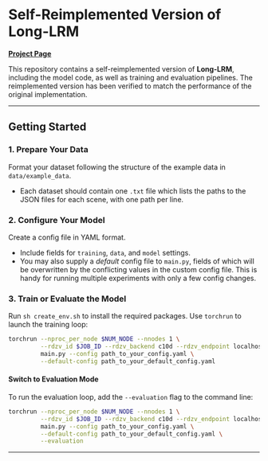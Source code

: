 # Self-Reimplemented Version of Long-LRM  

[**Project Page**](https://arthurhero.github.io/projects/llrm/index.html)  

This repository contains a self-reimplemented version of **Long-LRM**, including the model code, as well as training and evaluation pipelines. The reimplemented version has been verified to match the performance of the original implementation.  

---

## Getting Started  

### 1. Prepare Your Data  
Format your dataset following the structure of the example data in `data/example_data`.  
- Each dataset should contain one `.txt` file which lists the paths to the JSON files for each scene, with one path per line.

### 2. Configure Your Model  
Create a config file in YAML format.  
- Include fields for `training`, `data`, and `model` settings.  
- You may also supply a *default* config file to `main.py`, fields of which will be overwritten by the conflicting  values in the custom config file. This is handy for running multiple experiments with only a few config changes.

### 3. Train or Evaluate the Model  
Run `sh create_env.sh` to install the required packages.
Use `torchrun` to launch the training loop:  
```bash  
torchrun --nproc_per_node $NUM_NODE --nnodes 1 \
         --rdzv_id $JOB_ID --rdzv_backend c10d --rdzv_endpoint localhost:$PORT \
         main.py --config path_to_your_config.yaml \
         --default-config path_to_your_default_config.yaml
```  

#### Switch to Evaluation Mode  
To run the evaluation loop, add the `--evaluation` flag to the command line:  
```bash  
torchrun --nproc_per_node $NUM_NODE --nnodes 1 \
         --rdzv_id $JOB_ID --rdzv_backend c10d --rdzv_endpoint localhost:$PORT \
         main.py --config path_to_your_config.yaml \
         --default-config path_to_your_default_config.yaml \
         --evaluation
```  

---
